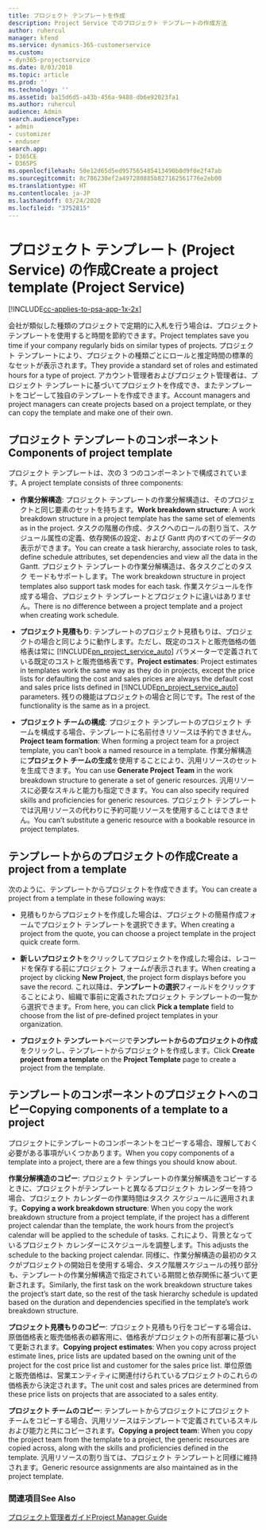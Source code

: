 ```yaml
---
title: プロジェクト テンプレートを作成
description: Project Service でのプロジェクト テンプレートの作成方法
author: ruhercul
manager: kfend
ms.service: dynamics-365-customerservice
ms.custom:
- dyn365-projectservice
ms.date: 8/03/2018
ms.topic: article
ms.prod: ''
ms.technology: ''
ms.assetid: ba15d6d5-a43b-456a-9488-db6e92023fa1
ms.author: ruhercul
audience: Admin
search.audienceType:
- admin
- customizer
- enduser
search.app:
- D365CE
- D365PS
ms.openlocfilehash: 50e12d65d5ed957565485413490b8d9f0e2f47ab
ms.sourcegitcommit: 8c786230ef2a497280885b827162561776e2eb00
ms.translationtype: HT
ms.contentlocale: ja-JP
ms.lasthandoff: 03/24/2020
ms.locfileid: "3752815"
---
```

# <a name="create-a-project-template-project-service"></a><span data-ttu-id="fa311-103">プロジェクト テンプレート (Project Service) の作成</span><span class="sxs-lookup"><span data-stu-id="fa311-103">Create a project template (Project Service)</span></span>

[!INCLUDE[cc-applies-to-psa-app-1x-2x](../includes/cc-applies-to-psa-app-1x-2x.md)]

<span data-ttu-id="fa311-104">会社が類似した種類のプロジェクトで定期的に入札を行う場合は、プロジェクト テンプレートを使用すると時間を節約できます。</span><span class="sxs-lookup"><span data-stu-id="fa311-104">Project templates save you time if your company regularly bids on similar types of projects.</span></span> <span data-ttu-id="fa311-105">プロジェクト テンプレートにより、プロジェクトの種類ごとにロールと推定時間の標準的なセットが表示されます。</span><span class="sxs-lookup"><span data-stu-id="fa311-105">They provide a standard set of roles and estimated hours for a type of project.</span></span> <span data-ttu-id="fa311-106">アカウント管理者およびプロジェクト管理者は、プロジェクト テンプレートに基づいてプロジェクトを作成でき、またテンプレートをコピーして独自のテンプレートを作成できます。</span><span class="sxs-lookup"><span data-stu-id="fa311-106">Account managers and project managers can create projects based on a project template, or they can copy the template and make one of their own.</span></span>  
  
## <a name="components-of-project-template"></a><span data-ttu-id="fa311-107">プロジェクト テンプレートのコンポーネント</span><span class="sxs-lookup"><span data-stu-id="fa311-107">Components of project template</span></span>
 <span data-ttu-id="fa311-108">プロジェクト テンプレートは、次の 3 つのコンポーネントで構成されています。</span><span class="sxs-lookup"><span data-stu-id="fa311-108">A project template consists of three components:</span></span>  
  
- <span data-ttu-id="fa311-109">**作業分解構造**: プロジェクト テンプレートの作業分解構造は、そのプロジェクトと同じ要素のセットを持ちます。</span><span class="sxs-lookup"><span data-stu-id="fa311-109">**Work breakdown structure**: A work breakdown structure in a project template has the same set of elements as in the project.</span></span> <span data-ttu-id="fa311-110">タスクの階層の作成、タスクへのロールの割り当て、スケジュール属性の定義、依存関係の設定、および Gantt 内のすべてのデータの表示ができます。</span><span class="sxs-lookup"><span data-stu-id="fa311-110">You can create a task hierarchy, associate roles to task, define schedule attributes, set dependencies and view all the data in the Gantt.</span></span> <span data-ttu-id="fa311-111">プロジェクト テンプレートの作業分解構造は、各タスクごとのタスク モードもサポートします。</span><span class="sxs-lookup"><span data-stu-id="fa311-111">The work breakdown structure in project templates also support task modes for each task.</span></span> <span data-ttu-id="fa311-112">作業スケジュールを作成する場合、プロジェクト テンプレートとプロジェクトに違いはありません。</span><span class="sxs-lookup"><span data-stu-id="fa311-112">There is no difference between a project template and a project when creating work schedule.</span></span>  
  
- <span data-ttu-id="fa311-113">**プロジェクト見積もり**: テンプレートのプロジェクト見積もりは、プロジェクトの場合と同じように動作します。ただし、既定のコストと販売価格の価格表は常に [!INCLUDE[pn_project_service_auto](../includes/pn-project-service-auto.md)] パラメーターで定義されている既定のコストと販売価格表です。</span><span class="sxs-lookup"><span data-stu-id="fa311-113">**Project estimates**: Project estimates in templates work the same way as they do in projects, except the price lists for defaulting the cost and sales prices are always the default cost and sales price lists defined in [!INCLUDE[pn_project_service_auto](../includes/pn-project-service-auto.md)] parameters.</span></span> <span data-ttu-id="fa311-114">残りの機能はプロジェクトの場合と同じです。</span><span class="sxs-lookup"><span data-stu-id="fa311-114">The rest of the functionality is the same as in a project.</span></span>  
  
- <span data-ttu-id="fa311-115">**プロジェクト チームの構成**: プロジェクト テンプレートのプロジェクト チームを構成する場合、テンプレートに名前付きリソースは予約できません。</span><span class="sxs-lookup"><span data-stu-id="fa311-115">**Project team formation**: When forming a project team for a project template, you can’t book a named resource in a template.</span></span> <span data-ttu-id="fa311-116">作業分解構造 に**プロジェクト チームの生成**を使用することにより、汎用リソースのセットを生成できます。</span><span class="sxs-lookup"><span data-stu-id="fa311-116">You can use **Generate Project Team** in the work breakdown structure to generate a set of generic resources.</span></span> <span data-ttu-id="fa311-117">汎用リソースに必要なスキルと能力も指定できます。</span><span class="sxs-lookup"><span data-stu-id="fa311-117">You can also specify required skills and proficiencies for generic resources.</span></span> <span data-ttu-id="fa311-118">プロジェクト テンプレートでは汎用リソースの代わりに予約可能リソースを使用することはできません。</span><span class="sxs-lookup"><span data-stu-id="fa311-118">You can’t substitute a generic resource with a bookable resource in project templates.</span></span>  
  
## <a name="create-a-project-from-a-template"></a><span data-ttu-id="fa311-119">テンプレートからのプロジェクトの作成</span><span class="sxs-lookup"><span data-stu-id="fa311-119">Create a project from a template</span></span>  
 <span data-ttu-id="fa311-120">次のように、テンプレートからプロジェクトを作成できます。</span><span class="sxs-lookup"><span data-stu-id="fa311-120">You can create a project from a template in these following ways:</span></span>  
  
-   <span data-ttu-id="fa311-121">見積もりからプロジェクトを作成した場合は、プロジェクトの簡易作成フォームでプロジェクト テンプレートを選択できます。</span><span class="sxs-lookup"><span data-stu-id="fa311-121">When creating a project from the quote, you can choose a project template in the project quick create form.</span></span>  
  
-   <span data-ttu-id="fa311-122">**新しいプロジェクト**をクリックしてプロジェクトを作成した場合は、レコードを保存する前にプロジェクト フォームが表示されます。</span><span class="sxs-lookup"><span data-stu-id="fa311-122">When creating a project by clicking **New Project**, the project form displays before you save the record.</span></span> <span data-ttu-id="fa311-123">これ以降は、**テンプレートの選択**フィールドをクリックすることにより、組織で事前に定義されたプロジェクト テンプレートの一覧から選択できます。</span><span class="sxs-lookup"><span data-stu-id="fa311-123">From here, you can click **Pick a template** field to choose from the list of pre-defined project templates in your organization.</span></span>  
  
-   <span data-ttu-id="fa311-124">**プロジェクト テンプレート**ページで**テンプレートからのプロジェクトの作成**をクリックし、テンプレートからプロジェクトを作成します。</span><span class="sxs-lookup"><span data-stu-id="fa311-124">Click **Create project from a template** on the **Project Template** page to create a project from the template.</span></span>  
  
## <a name="copying-components-of-a-template-to-a-project"></a><span data-ttu-id="fa311-125">テンプレートのコンポーネントのプロジェクトへのコピー</span><span class="sxs-lookup"><span data-stu-id="fa311-125">Copying components of a template to a project</span></span>  
 <span data-ttu-id="fa311-126">プロジェクトにテンプレートのコンポーネントをコピーする場合、理解しておく必要がある事項がいくつかあります。</span><span class="sxs-lookup"><span data-stu-id="fa311-126">When you copy components of a template into a project, there are a few things you should know about.</span></span>  
  
 <span data-ttu-id="fa311-127">**作業分解構造のコピー**: プロジェクト テンプレートの作業分解構造をコピーするときに、プロジェクトがテンプレートと異なるプロジェクト カレンダーを持つ場合、プロジェクト カレンダーの作業時間はタスク スケジュールに適用されます。</span><span class="sxs-lookup"><span data-stu-id="fa311-127">**Copying a work breakdown structure**: When you copy the work breakdown structure from a project template, if the project has a different project calendar than the template, the work hours from the project’s calendar will be applied to the schedule of tasks.</span></span> <span data-ttu-id="fa311-128">これにより、背景となっているプロジェクト カレンダーにスケジュールを調整します。</span><span class="sxs-lookup"><span data-stu-id="fa311-128">This adjusts the schedule to the backing project calendar.</span></span> <span data-ttu-id="fa311-129">同様に、作業分解構造の最初のタスクがプロジェクトの開始日を使用する場合、タスク階層スケジュールの残り部分も、テンプレートの作業分解構造で指定されている期間と依存関係に基づいて更新されます。</span><span class="sxs-lookup"><span data-stu-id="fa311-129">Similarly, the first task on the work breakdown structure takes the project’s start date, so the rest of the task hierarchy schedule is updated based on the duration and dependencies specified in the template’s work breakdown structure.</span></span>  
  
 <span data-ttu-id="fa311-130">**プロジェクト見積もりのコピー**: プロジェクト見積もり行をコピーする場合は、原価価格表と販売価格表の顧客用に、価格表がプロジェクトの所有部署に基づいて更新されます。</span><span class="sxs-lookup"><span data-stu-id="fa311-130">**Copying project estimates**: When you copy across project estimate lines, price lists are updated based on the owning unit of the project for the cost price list and customer for the sales price list.</span></span> <span data-ttu-id="fa311-131">単位原価と販売価格は、営業エンティティに関連付けられているプロジェクトのこれらの価格表から決定されます。</span><span class="sxs-lookup"><span data-stu-id="fa311-131">The unit cost and sales prices are determined from these price lists on projects that are associated to a sales entity.</span></span>  
  
 <span data-ttu-id="fa311-132">**プロジェクト チームのコピー**: テンプレートからプロジェクトにプロジェクト チームをコピーする場合、汎用リソースはテンプレートで定義されているスキルおよび能力と共にコピーされます。</span><span class="sxs-lookup"><span data-stu-id="fa311-132">**Copying a project team**: When you copy the project team from the template to a project, the generic resources are copied across, along with the skills and proficiencies defined in the template.</span></span> <span data-ttu-id="fa311-133">汎用リソースの割り当ては、プロジェクト テンプレートと同様に維持されます。</span><span class="sxs-lookup"><span data-stu-id="fa311-133">Generic resource assignments are also maintained as in the project template.</span></span>  
  
### <a name="see-also"></a><span data-ttu-id="fa311-134">関連項目</span><span class="sxs-lookup"><span data-stu-id="fa311-134">See Also</span></span>  
 [<span data-ttu-id="fa311-135">プロジェクト管理者ガイド</span><span class="sxs-lookup"><span data-stu-id="fa311-135">Project Manager Guide</span></span>](../project-service/project-manager-guide.md)
